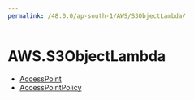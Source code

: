 ```yaml
---
permalink: /48.0.0/ap-south-1/AWS/S3ObjectLambda/
---
```


# AWS.S3ObjectLambda



* [AccessPoint](AccessPoint.md)
* [AccessPointPolicy](AccessPointPolicy.md)
